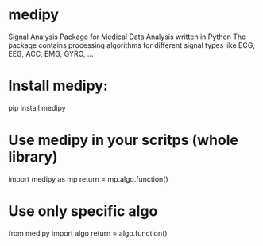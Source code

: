 # medipy
Signal Analysis Package for Medical Data Analysis written in Python
The package contains processing algorithms for different signal types like ECG, EEG, ACC, EMG, GYRO, …

# Install medipy:
pip install medipy

# Use medipy in your scritps (whole library)
import medipy as mp
return = mp.algo.function()

# Use only specific algo
from medipy import algo
return = algo.function()


